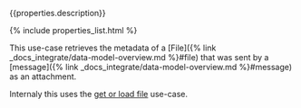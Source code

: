 {{properties.description}}

{% include properties_list.html %}

This use-case retrieves the metadata of a [File]({% link _docs_integrate/data-model-overview.md %}#file) that was sent by a [message]({% link _docs_integrate/data-model-overview.md %}#message)
as an attachment.

Internaly this uses the [get or load file](/use-case-transport-get-or-load-file) use-case.

